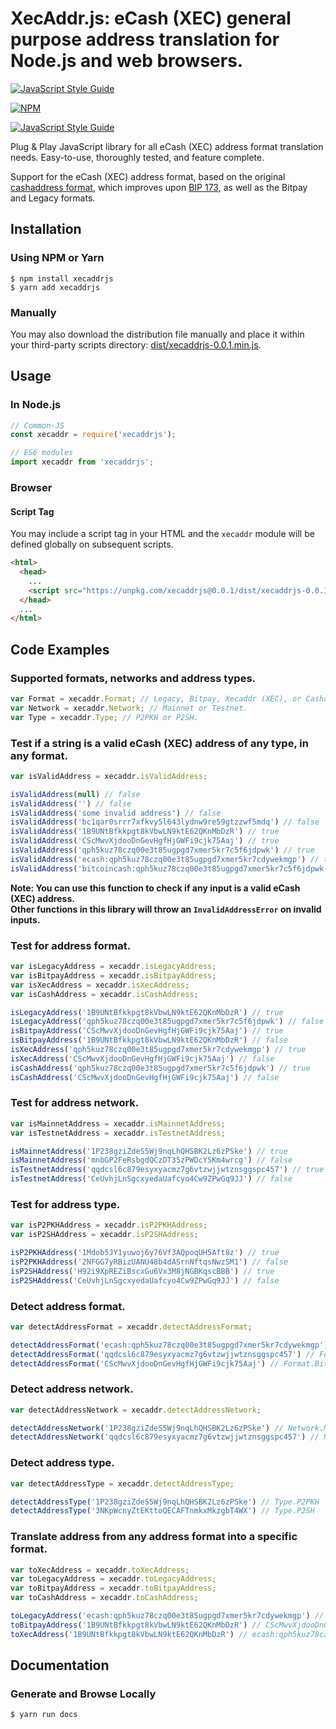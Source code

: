 # XecAddr.js: eCash (XEC) general purpose address translation for Node.js and web browsers.

[![JavaScript Style Guide](https://img.shields.io/badge/code_style-standard-brightgreen.svg)](https://standardjs.com)

[![NPM](https://nodei.co/npm/xecaddrjs.png?downloads=true)](https://nodei.co/npm/xecaddrjs/)

[![JavaScript Style Guide](https://cdn.rawgit.com/feross/standard/master/badge.svg)](https://github.com/feross/standard)

Plug & Play JavaScript library for all eCash (XEC) address format translation needs. Easy-to-use, thoroughly tested, and feature complete.

Support for the eCash (XEC) address format, based on the original [cashaddress format](https://github.com/Bitcoin-UAHF/spec/blob/master/bchaddr.md), which improves upon [BIP 173](https://github.com/bitcoin/bips/blob/master/bip-0173.mediawiki), as well as the Bitpay and Legacy formats.

## Installation

### Using NPM or Yarn

```bsh
$ npm install xecaddrjs
$ yarn add xecaddrjs
```

### Manually

You may also download the distribution file manually and place it within your third-party scripts directory: [dist/xecaddrjs-0.0.1.min.js](https://unpkg.com/xecaddrjs@0.0.1/dist/xecaddrjs-0.0.1.min.js).

## Usage

### In Node.js

```javascript
// Common-JS
const xecaddr = require('xecaddrjs');

// ES6 modules
import xecaddr from 'xecaddrjs';
```

### Browser

#### Script Tag

You may include a script tag in your HTML and the `xecaddr` module will be defined globally on subsequent scripts.

```html
<html>
  <head>
    ...
    <script src="https://unpkg.com/xecaddrjs@0.0.1/dist/xecaddrjs-0.0.1.min.js"></script>
  </head>
  ...
</html>
```

## Code Examples

### Supported formats, networks and address types.
```javascript
var Format = xecaddr.Format; // Legacy, Bitpay, Xecaddr (XEC), or Cashaddr (BCH).
var Network = xecaddr.Network; // Mainnet or Testnet.
var Type = xecaddr.Type; // P2PKH or P2SH.
```

### Test if a string is a valid eCash (XEC) address of any type, in any format.
```javascript
var isValidAddress = xecaddr.isValidAddress;

isValidAddress(null) // false
isValidAddress('') // false
isValidAddress('some invalid address') // false
isValidAddress('bc1qar0srrr7xfkvy5l643lydnw9re59gtzzwf5mdq') // false
isValidAddress('1B9UNtBfkkpgt8kVbwLN9ktE62QKnMbDzR') // true
isValidAddress('CScMwvXjdooDnGevHgfHjGWFi9cjk75Aaj') // true
isValidAddress('qph5kuz78czq00e3t85ugpgd7xmer5kr7c5f6jdpwk') // true
isValidAddress('ecash:qph5kuz78czq00e3t85ugpgd7xmer5kr7cdywekmgp') // true
isValidAddress('bitcoincash:qph5kuz78czq00e3t85ugpgd7xmer5kr7c5f6jdpwk') // true
```

**Note: You can use this function to check if any input is a valid eCash (XEC) address.<br>Other functions in this library will throw an `InvalidAddressError` on invalid inputs.**

### Test for address format.
```javascript
var isLegacyAddress = xecaddr.isLegacyAddress;
var isBitpayAddress = xecaddr.isBitpayAddress;
var isXecAddress = xecaddr.isXecAddress;
var isCashAddress = xecaddr.isCashAddress;

isLegacyAddress('1B9UNtBfkkpgt8kVbwLN9ktE62QKnMbDzR') // true
isLegacyAddress('qph5kuz78czq00e3t85ugpgd7xmer5kr7c5f6jdpwk') // false
isBitpayAddress('CScMwvXjdooDnGevHgfHjGWFi9cjk75Aaj') // true
isBitpayAddress('1B9UNtBfkkpgt8kVbwLN9ktE62QKnMbDzR') // false
isXecAddress('qph5kuz78czq00e3t85ugpgd7xmer5kr7cdywekmgp') // true
isXecAddress('CScMwvXjdooDnGevHgfHjGWFi9cjk75Aaj') // false
isCashAddress('qph5kuz78czq00e3t85ugpgd7xmer5kr7c5f6jdpwk') // true
isCashAddress('CScMwvXjdooDnGevHgfHjGWFi9cjk75Aaj') // false
```

### Test for address network.
```javascript
var isMainnetAddress = xecaddr.isMainnetAddress;
var isTestnetAddress = xecaddr.isTestnetAddress;

isMainnetAddress('1P238gziZdeS5Wj9nqLhQHSBK2Lz6zPSke') // true
isMainnetAddress('mnbGP2FeRsbgdQCzDT35zPWDcYSKm4wrcg') // false
isTestnetAddress('qqdcsl6c879esyxyacmz7g6vtzwjjwtznsggspc457') // true
isTestnetAddress('CeUvhjLnSgcxyedaUafcyo4Cw9ZPwGq9JJ') // false
```

### Test for address type.
```javascript
var isP2PKHAddress = xecaddr.isP2PKHAddress;
var isP2SHAddress = xecaddr.isP2SHAddress;

isP2PKHAddress('1Mdob5JY1yuwoj6y76Vf3AQpoqUH5Aft8z') // true
isP2PKHAddress('2NFGG7yRBizUANU48b4dASrnNftqsNwzSM1') // false
isP2SHAddress('H92i9XpREZiBscxGu6Vx3M8jNGBKqscBBB') // true
isP2SHAddress('CeUvhjLnSgcxyedaUafcyo4Cw9ZPwGq9JJ') // false
```

### Detect address format.
```javascript
var detectAddressFormat = xecaddr.detectAddressFormat;

detectAddressFormat('ecash:qph5kuz78czq00e3t85ugpgd7xmer5kr7cdywekmgp') // Format.Xecaddr
detectAddressFormat('qqdcsl6c879esyxyacmz7g6vtzwjjwtznsggspc457') // Format.Cashaddr
detectAddressFormat('CScMwvXjdooDnGevHgfHjGWFi9cjk75Aaj') // Format.Bitpay
```

### Detect address network.
```javascript
var detectAddressNetwork = xecaddr.detectAddressNetwork;

detectAddressNetwork('1P238gziZdeS5Wj9nqLhQHSBK2Lz6zPSke') // Network.Mainnet
detectAddressNetwork('qqdcsl6c879esyxyacmz7g6vtzwjjwtznsggspc457') // Network.Testnet
```

### Detect address type.
```javascript
var detectAddressType = xecaddr.detectAddressType;

detectAddressType('1P238gziZdeS5Wj9nqLhQHSBK2Lz6zPSke') // Type.P2PKH
detectAddressType('3NKpWcnyZtEKttoQECAFTnmkxMkzgbT4WX') // Type.P2SH
```

### Translate address from any address format into a specific format.
```javascript
var toXecAddress = xecaddr.toXecAddress;
var toLegacyAddress = xecaddr.toLegacyAddress;
var toBitpayAddress = xecaddr.toBitpayAddress;
var toCashAddress = xecaddr.toCashAddress;

toLegacyAddress('ecash:qph5kuz78czq00e3t85ugpgd7xmer5kr7cdywekmgp') // 1B9UNtBfkkpgt8kVbwLN9ktE62QKnMbDzR
toBitpayAddress('1B9UNtBfkkpgt8kVbwLN9ktE62QKnMbDzR') // CScMwvXjdooDnGevHgfHjGWFi9cjk75Aaj
toXecAddress('1B9UNtBfkkpgt8kVbwLN9ktE62QKnMbDzR') // ecash:qph5kuz78czq00e3t85ugpgd7xmer5kr7cdywekmgp
```

## Documentation

### Generate and Browse Locally

```bsh
$ yarn run docs
```
